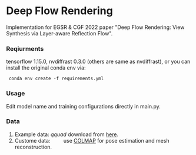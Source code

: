 # Deep Flow Rendering

Implementation for EGSR &amp; CGF 2022 paper "Deep Flow Rendering: View Synthesis via Layer-aware Reflection Flow".

### Reqiurments
tensorflow 1.15.0, nvdiffrast 0.3.0 (others are same as nvdiffrast), or you can install the original conda env via:
<pre><code> conda env create -f requirements.yml </code></pre>

### Usage
Edit model name and training configurations directly in main.py.

### Data
1. Example data: 
$qquad$ download from [here](https://github.com/turandai/dfr).
3. Custome data: 
   &emsp;&emsp; use [COLMAP](https://github.com/colmap/colmap) for pose estimation and mesh reconstruction.
